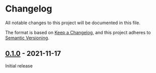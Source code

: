 # Changelog
All notable changes to this project will be documented in this file.

The format is based on [Keep a Changelog](https://keepachangelog.com/en/1.0.0/),
and this project adheres to [Semantic Versioning](https://semver.org/spec/v2.0.0.html).


## [0.1.0] - 2021-11-17

Initial release

[0.1.0]: https://github.com/Sensirion/arduino-i2c-sgp41/releases/tag/0.1.0

